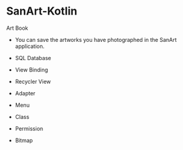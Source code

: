 # SanArt-Kotlin
Art Book


- You can save the artworks you have photographed in the SanArt application. 

- SQL Database
- View Binding
- Recycler View
- Adapter
- Menu
- Class
- Permission
- Bitmap

